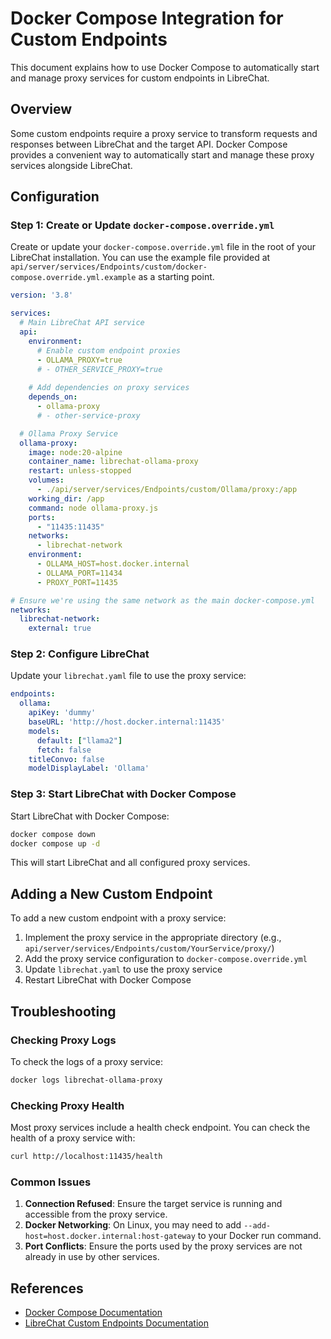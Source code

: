 # Docker Compose Integration for Custom Endpoints

This document explains how to use Docker Compose to automatically start and manage proxy services for custom endpoints in LibreChat.

## Overview

Some custom endpoints require a proxy service to transform requests and responses between LibreChat and the target API. Docker Compose provides a convenient way to automatically start and manage these proxy services alongside LibreChat.

## Configuration

### Step 1: Create or Update `docker-compose.override.yml`

Create or update your `docker-compose.override.yml` file in the root of your LibreChat installation. You can use the example file provided at `api/server/services/Endpoints/custom/docker-compose.override.yml.example` as a starting point.

```yaml
version: '3.8'

services:
  # Main LibreChat API service
  api:
    environment:
      # Enable custom endpoint proxies
      - OLLAMA_PROXY=true
      # - OTHER_SERVICE_PROXY=true
    
    # Add dependencies on proxy services
    depends_on:
      - ollama-proxy
      # - other-service-proxy

  # Ollama Proxy Service
  ollama-proxy:
    image: node:20-alpine
    container_name: librechat-ollama-proxy
    restart: unless-stopped
    volumes:
      - ./api/server/services/Endpoints/custom/Ollama/proxy:/app
    working_dir: /app
    command: node ollama-proxy.js
    ports:
      - "11435:11435"
    networks:
      - librechat-network
    environment:
      - OLLAMA_HOST=host.docker.internal
      - OLLAMA_PORT=11434
      - PROXY_PORT=11435

# Ensure we're using the same network as the main docker-compose.yml
networks:
  librechat-network:
    external: true
```

### Step 2: Configure LibreChat

Update your `librechat.yaml` file to use the proxy service:

```yaml
endpoints:
  ollama:
    apiKey: 'dummy'
    baseURL: 'http://host.docker.internal:11435'
    models:
      default: ["llama2"]
      fetch: false
    titleConvo: false
    modelDisplayLabel: 'Ollama'
```

### Step 3: Start LibreChat with Docker Compose

Start LibreChat with Docker Compose:

```bash
docker compose down
docker compose up -d
```

This will start LibreChat and all configured proxy services.

## Adding a New Custom Endpoint

To add a new custom endpoint with a proxy service:

1. Implement the proxy service in the appropriate directory (e.g., `api/server/services/Endpoints/custom/YourService/proxy/`)
2. Add the proxy service configuration to `docker-compose.override.yml`
3. Update `librechat.yaml` to use the proxy service
4. Restart LibreChat with Docker Compose

## Troubleshooting

### Checking Proxy Logs

To check the logs of a proxy service:

```bash
docker logs librechat-ollama-proxy
```

### Checking Proxy Health

Most proxy services include a health check endpoint. You can check the health of a proxy service with:

```bash
curl http://localhost:11435/health
```

### Common Issues

1. **Connection Refused**: Ensure the target service is running and accessible from the proxy service.
2. **Docker Networking**: On Linux, you may need to add `--add-host=host.docker.internal:host-gateway` to your Docker run command.
3. **Port Conflicts**: Ensure the ports used by the proxy services are not already in use by other services.

## References

- [Docker Compose Documentation](https://docs.docker.com/compose/)
- [LibreChat Custom Endpoints Documentation](https://www.librechat.ai/docs/quick_start/custom_endpoints) 